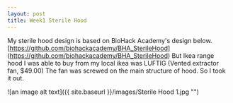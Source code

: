 ```yaml
---
layout: post
title: Week1 Sterile Hood
---
```


My sterile hood design is based on BioHack Academy's design below.
[https://github.com/biohackacademy/BHA_SterileHood]
(https://github.com/biohackacademy/BHA_SterileHood)
But Ikea range hood I was able to buy from my local ikea was LUFTIG (Vented extractor fan, $49.00)
The fan was screwed on the main structure of hood. So I took it out.


![an image alt text]({{ site.baseurl }}/images/Sterile Hood 1.jpg "")
